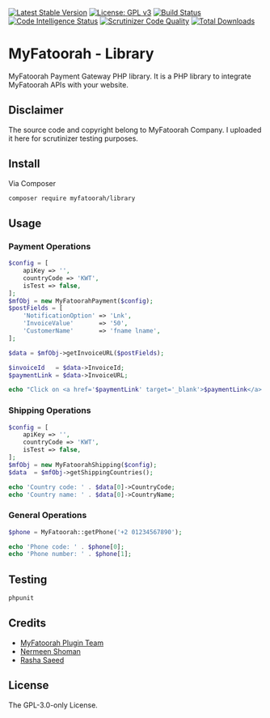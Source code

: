 [![Latest Stable Version](https://poser.pugx.org/myfatoorah/library/v)](https://dev.azure.com/myfatoorahsc/Public-Repo/_git/Library/tags)
[![License: GPL v3](https://img.shields.io/badge/License-GPLv3-blue.svg)](https://www.gnu.org/licenses/gpl-3.0)
[![Build Status](https://scrutinizer-ci.com/g/rasha-saeed/myfatoorah-php-library/badges/build.png?b=main)](https://scrutinizer-ci.com/g/rasha-saeed/myfatoorah-php-library/build-status/main)
[![Code Intelligence Status](https://scrutinizer-ci.com/g/rasha-saeed/myfatoorah-php-library/badges/code-intelligence.svg?b=main)](https://scrutinizer-ci.com/code-intelligence)
[![Scrutinizer Code Quality](https://scrutinizer-ci.com/g/rasha-saeed/myfatoorah-php-library/badges/quality-score.png?b=main)](https://scrutinizer-ci.com/g/rasha-saeed/myfatoorah-php-library/?branch=main)
[![Total Downloads](https://poser.pugx.org/myfatoorah/library/downloads)](https://packagist.org/packages/myfatoorah/library)

# MyFatoorah - Library
MyFatoorah Payment Gateway PHP library. It is a PHP library to integrate MyFatoorah APIs with your website.

## Disclaimer
The source code and copyright belong to MyFatoorah Company. I uploaded it here for scrutinizer testing purposes.

## Install

Via Composer

``` bash
composer require myfatoorah/library
```

## Usage

### Payment Operations

``` php
$config = [
    apiKey => '',
    countryCode => 'KWT',
    isTest => false,
];
$mfObj = new MyFatoorahPayment($config);
$postFields = [
    'NotificationOption' => 'Lnk',
    'InvoiceValue'       => '50',
    'CustomerName'       => 'fname lname',
];

$data = $mfObj->getInvoiceURL($postFields);

$invoiceId   = $data->InvoiceId;
$paymentLink = $data->InvoiceURL;

echo "Click on <a href='$paymentLink' target='_blank'>$paymentLink</a> to pay with invoiceID $invoiceId.";

```

### Shipping Operations

``` php
$config = [
    apiKey => '',
    countryCode => 'KWT',
    isTest => false,
];
$mfObj = new MyFatoorahShipping($config);
$data  = $mfObj->getShippingCountries();

echo 'Country code: ' . $data[0]->CountryCode;
echo 'Country name: ' . $data[0]->CountryName;
```

### General Operations

``` php
$phone = MyFatoorah::getPhone('+2 01234567890');

echo 'Phone code: ' . $phone[0];
echo 'Phone number: ' . $phone[1];

```

## Testing

``` bash
phpunit
```

## Credits

- [MyFatoorah Plugin Team](https://github.com/my-fatoorah)
- [Nermeen Shoman](https://github.com/nermeenshoman)
- [Rasha Saeed](https://github.com/rasha-saeed)

## License

The GPL-3.0-only License.

